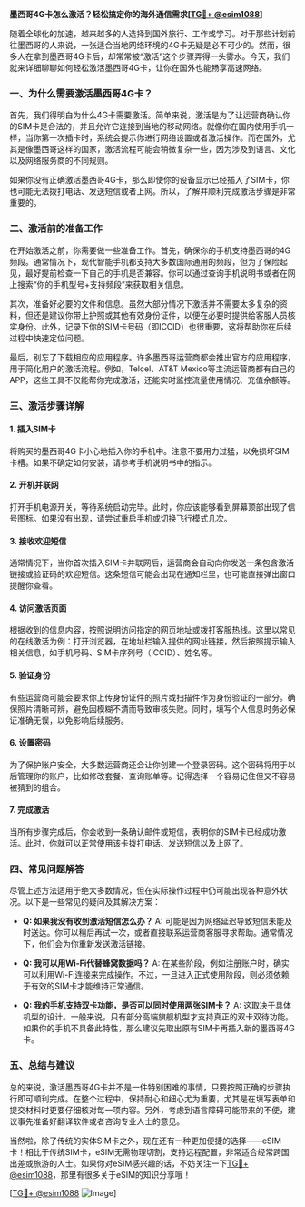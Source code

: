 **墨西哥4G卡怎么激活？轻松搞定你的海外通信需求[[TG💪+ @esim1088](https://t.me/s/esim1088)]**

随着全球化的加速，越来越多的人选择到国外旅行、工作或学习。对于那些计划前往墨西哥的人来说，一张适合当地网络环境的4G卡无疑是必不可少的。然而，很多人在拿到墨西哥4G卡后，却常常被“激活”这个步骤弄得一头雾水。今天，我们就来详细聊聊如何轻松激活墨西哥4G卡，让你在国外也能畅享高速网络。

### 一、为什么需要激活墨西哥4G卡？

首先，我们得明白为什么4G卡需要激活。简单来说，激活是为了让运营商确认你的SIM卡是合法的，并且允许它连接到当地的移动网络。就像你在国内使用手机一样，当你第一次插卡时，系统会提示你进行网络设置或者激活操作。而在国外，尤其是像墨西哥这样的国家，激活流程可能会稍微复杂一些，因为涉及到语言、文化以及网络服务商的不同规则。

如果你没有正确激活墨西哥4G卡，那么即使你的设备显示已经插入了SIM卡，你也可能无法拨打电话、发送短信或者上网。所以，了解并顺利完成激活步骤是非常重要的。

### 二、激活前的准备工作

在开始激活之前，你需要做一些准备工作。首先，确保你的手机支持墨西哥的4G频段。通常情况下，现代智能手机都支持大多数国际通用的频段，但为了保险起见，最好提前检查一下自己的手机是否兼容。你可以通过查询手机说明书或者在网上搜索“你的手机型号+支持频段”来获取相关信息。

其次，准备好必要的文件和信息。虽然大部分情况下激活并不需要太多复杂的资料，但还是建议你带上护照或其他有效身份证件，以便在必要时提供给客服人员核实身份。此外，记录下你的SIM卡号码（即ICCID）也很重要，这将帮助你在后续过程中快速定位问题。

最后，别忘了下载相应的应用程序。许多墨西哥运营商都会推出官方的应用程序，用于简化用户的激活流程。例如，Telcel、AT&T Mexico等主流运营商都有自己的APP，这些工具不仅能帮你完成激活，还能实时监控流量使用情况、充值余额等。

### 三、激活步骤详解

#### 1. 插入SIM卡
将购买的墨西哥4G卡小心地插入你的手机中。注意不要用力过猛，以免损坏SIM卡槽。如果不确定如何安装，请参考手机说明书中的指示。

#### 2. 开机并联网
打开手机电源开关，等待系统启动完毕。此时，你应该能够看到屏幕顶部出现了信号图标。如果没有出现，请尝试重启手机或切换飞行模式几次。

#### 3. 接收欢迎短信
通常情况下，当你首次插入SIM卡并联网后，运营商会自动向你发送一条包含激活链接或验证码的欢迎短信。这条短信可能会出现在通知栏里，也可能直接弹出窗口提醒你查看。

#### 4. 访问激活页面
根据收到的信息内容，按照说明访问指定的网页地址或拨打客服热线。这里以常见的在线激活为例：打开浏览器，在地址栏输入提供的网址链接，然后按照提示输入相关信息，如手机号码、SIM卡序列号（ICCID）、姓名等。

#### 5. 验证身份
有些运营商可能会要求你上传身份证件的照片或扫描件作为身份验证的一部分。确保照片清晰可辨，避免因模糊不清而导致审核失败。同时，填写个人信息时务必保证准确无误，以免影响后续服务。

#### 6. 设置密码
为了保护账户安全，大多数运营商还会让你创建一个登录密码。这个密码将用于以后管理你的账户，比如修改套餐、查询账单等。记得选择一个容易记住但又不容易被猜到的组合。

#### 7. 完成激活
当所有步骤完成后，你会收到一条确认邮件或短信，表明你的SIM卡已经成功激活。此时，你就可以正常使用该卡拨打电话、发送短信以及上网了。

### 四、常见问题解答

尽管上述方法适用于绝大多数情况，但在实际操作过程中仍可能出现各种意外状况。以下是一些常见的疑问及其解决方案：

- **Q: 如果我没有收到激活短信怎么办？**
  A: 可能是因为网络延迟导致短信未能及时送达。你可以稍后再试一次，或者直接联系运营商客服寻求帮助。通常情况下，他们会为你重新发送激活链接。

- **Q: 我可以用Wi-Fi代替蜂窝数据吗？**
  A: 在某些阶段，例如注册账户时，确实可以利用Wi-Fi连接来完成操作。不过，一旦进入正式使用阶段，则必须依赖于有效的SIM卡才能维持正常通信。

- **Q: 我的手机支持双卡功能，是否可以同时使用两张SIM卡？**
  A: 这取决于具体机型的设计。一般来说，只有部分高端旗舰机型才支持真正的双卡双待功能。如果你的手机不具备此特性，那么建议先取出原有SIM卡再插入新的墨西哥4G卡。

### 五、总结与建议

总的来说，激活墨西哥4G卡并不是一件特别困难的事情，只要按照正确的步骤执行即可顺利完成。在整个过程中，保持耐心和细心尤为重要，尤其是在填写表单和提交材料时更要仔细核对每一项内容。另外，考虑到语言障碍可能带来的不便，建议事先准备好翻译软件或者咨询专业人士的意见。

当然啦，除了传统的实体SIM卡之外，现在还有一种更加便捷的选择——eSIM卡！相比于传统SIM卡，eSIM无需物理切割，支持远程配置，非常适合经常跨国出差或旅游的人士。如果你对eSIM感兴趣的话，不妨关注一下[TG💪+ @esim1088](https://t.me/s/esim1088)，那里有很多关于eSIM的知识分享哦！

[[TG💪+ @esim1088](https://t.me/s/esim1088) ![Image](https://i.postimg.cc/4NQfJmqS/Snipaste-2025-05-13-00-14-12.png)]